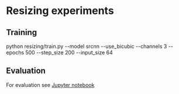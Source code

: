 # Resizing experiments

## Training
python resizing/train.py --model srcnn --use_bicubic --channels 3  --epochs 500 --step_size 200 --input_size 64

## Evaluation
For evaluation see [Jupyter notebook](resizing/evaluation.ipynb)